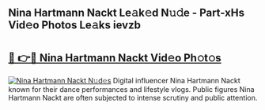 ## Nina Hartmann Nackt Le𝚊k𝚎d N𝚞𝚍e - Part-xHs Vid𝚎o Photos Le𝚊ks ievzb

# <h2><a href="http://fb9vkj.evod.top/?m=Nina+Hartmann+Nackt">🔗 👉🔴 Nina Hartmann Nackt Vid𝚎o Ph𝚘t𝚘s</a></h2>

[![Nina Hartmann Nackt N𝚞d𝚎s](https://i.imgur.com/8V9OHl7.gif)](http://fb9vkj.evod.top/?m=Nina+Hartmann+Nackt)
Digital influencer Nina Hartmann Nackt known for their dance performances and lifestyle vlogs. Public figures Nina Hartmann Nackt are often subjected to intense scrutiny and public attention. 
